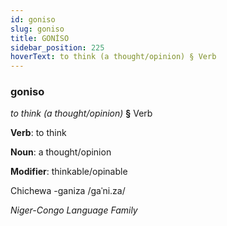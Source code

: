 ```yaml
---
id: goniso
slug: goniso
title: GONİSO
sidebar_position: 225
hoverText: to think (a thought/opinion) § Verb
---
```


### goniso

*to think (a thought/opinion)* **§** Verb

**Verb**: to think

**Noun**: a thought/opinion

**Modifier**: thinkable/opinable

Chichewa -ganiza /ɡaˈni.za/

*Niger-Congo Language Family*